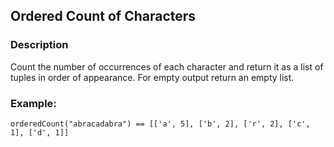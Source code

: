 ## Ordered Count of Characters

### Description

Count the number of occurrences of each character and return it as a list of tuples in order of appearance. For empty output return an empty list.

### Example:
```
orderedCount("abracadabra") == [['a', 5], ['b', 2], ['r', 2], ['c', 1], ['d', 1]]
```